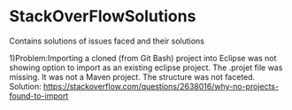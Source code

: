 # StackOverFlowSolutions
Contains solutions of issues faced and their solutions

1)Problem:Importing a cloned (from Git Bash) project into Eclipse was not showing option to import as an existing eclipse project. The .projet file was missing. It was not a Maven project. The structure was not faceted.
Solution: https://stackoverflow.com/questions/2638016/why-no-projects-found-to-import
